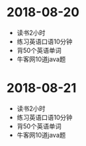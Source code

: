 # 2018-08-20
* 读书2小时
* 练习英语口语10分钟
* 背50个英语单词
* 牛客网10道java题

# 2018-08-21
* 读书2小时
* 练习英语口语10分钟
* 背50个英语单词
* 牛客网10道java题
